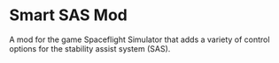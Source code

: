 # Smart SAS Mod
 A mod for the game Spaceflight Simulator that adds a variety of control options for the stability assist system (SAS).
